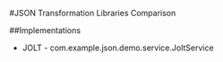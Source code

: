 #JSON Transformation Libraries Comparison

##Implementations
* JOLT - com.example.json.demo.service.JoltService
